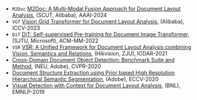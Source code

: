 - ```M2Doc``` [M2Doc: A Multi-Modal Fusion Approach for Document Layout Analysis](https://ojs.aaai.org/index.php/AAAI/article/view/28552), (SCUT, Alibaba), AAAI-2024
- ```VGT``` [Vision Grid Transformer for Document Layout Analysis](https://arxiv.org/abs/2308.14978), (Alibaba), ICCV-2023
- ```DiT``` [DiT: Self-supervised Pre-training for Document Image Transformer](https://arxiv.org/abs/2203.02378), (SJTU, Microsoft), ACM-MM-2022
- ```VSR``` [VSR: A Unified Framework for Document Layout Analysis combining Vision, Semantics and Relations](https://arxiv.org/abs/2105.06220), (Hikvision, ZJU), ICDAR-2021
- [Cross-Domain Document Object Detection: Benchmark Suite and Method](https://arxiv.org/abs/2003.13197), (NEU, Adobe), CVPR-2020
- [Document Structure Extraction using Prior based High Resolution Hierarchical Semantic Segmentation](https://arxiv.org/abs/1911.12170), (Adobe), ECCV-2020
- [Visual Detection with Context for Document Layout Analysis](https://aclanthology.org/D19-1348), (BNL), EMNLP-2019
